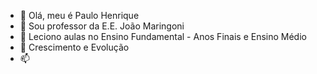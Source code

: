 - 👋 Olá, meu é Paulo Henrique
- 👀 Sou professor da E.E. João Maringoni
- 🌱 Leciono aulas no Ensino Fundamental - Anos Finais e Ensino Médio
- 💞️ Crescimento e Evolução
- 📫 

<!---
phs252/phs252 is a ✨ special ✨ repository because its `README.md` (this file) appears on your GitHub profile.
You can click the Preview link to take a look at your changes.
--->
